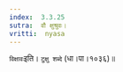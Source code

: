 ```yaml
---
index:  3.3.25
sutra:  वौ क्षुश्रुवः।
vritti:  nyasa
---
```


`विक्षावः`इति। `टुक्षु शब्दे` (धा।पा।१०३६)॥

